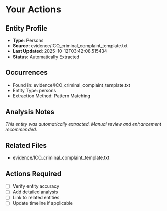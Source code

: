 # Your Actions

## Entity Profile
- **Type**: Persons
- **Source**: evidence/ICO_criminal_complaint_template.txt
- **Last Updated**: 2025-10-12T03:42:08.515434
- **Status**: Automatically Extracted

## Occurrences
- Found in: evidence/ICO_criminal_complaint_template.txt
- Entity Type: persons
- Extraction Method: Pattern Matching

## Analysis Notes
*This entity was automatically extracted. Manual review and enhancement recommended.*

## Related Files
- evidence/ICO_criminal_complaint_template.txt

## Actions Required
- [ ] Verify entity accuracy
- [ ] Add detailed analysis
- [ ] Link to related entities
- [ ] Update timeline if applicable
